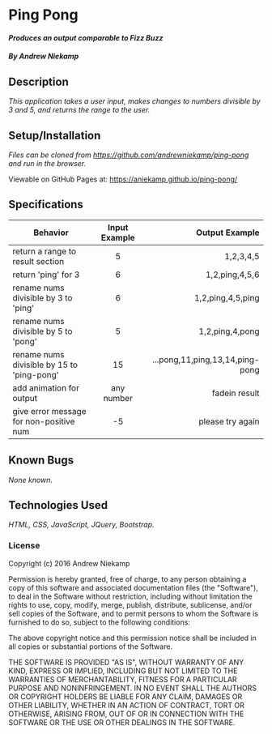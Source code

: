 # Ping Pong

#### _Produces an output comparable to Fizz Buzz_

##### By Andrew Niekamp

## Description

_This application takes a user input, makes changes to numbers divisible by 3 and 5, and returns the range to the user._

## Setup/Installation

_Files can be cloned from https://github.com/andrewniekamp/ping-pong and run in the browser._

Viewable on GitHub Pages at: https://aniekamp.github.io/ping-pong/

## Specifications
| Behavior | Input Example | Output Example |
| ------------- |:-------------:| -----:|
| return a range to result section | 5 |1,2,3,4,5|
| return 'ping' for 3 | 6 |1,2,ping,4,5,6|
| rename nums divisible by 3 to 'ping'| 6|1,2,ping,4,5,ping|
| rename nums divisible by 5 to 'pong'| 5 | 1,2,ping,4,pong|
| rename nums divisible by 15 to 'ping-pong' | 15 | ...pong,11,ping,13,14,ping-pong|
| add animation for output | any number | fadein result|
| give error message for non-positive num | -5 | please try again|

## Known Bugs

_None known._

## Technologies Used

_HTML, CSS, JavaScript, JQuery, Bootstrap._

### License

Copyright (c) 2016 Andrew Niekamp

Permission is hereby granted, free of charge, to any person obtaining a copy of this software and associated documentation files (the "Software"), to deal in the Software without restriction, including without limitation the rights to use, copy, modify, merge, publish, distribute, sublicense, and/or sell copies of the Software, and to permit persons to whom the Software is furnished to do so, subject to the following conditions:

The above copyright notice and this permission notice shall be included in all copies or substantial portions of the Software.

THE SOFTWARE IS PROVIDED "AS IS", WITHOUT WARRANTY OF ANY KIND, EXPRESS OR IMPLIED, INCLUDING BUT NOT LIMITED TO THE WARRANTIES OF MERCHANTABILITY, FITNESS FOR A PARTICULAR PURPOSE AND NONINFRINGEMENT. IN NO EVENT SHALL THE AUTHORS OR COPYRIGHT HOLDERS BE LIABLE FOR ANY CLAIM, DAMAGES OR OTHER LIABILITY, WHETHER IN AN ACTION OF CONTRACT, TORT OR OTHERWISE, ARISING FROM, OUT OF OR IN CONNECTION WITH THE SOFTWARE OR THE USE OR OTHER DEALINGS IN THE SOFTWARE.
